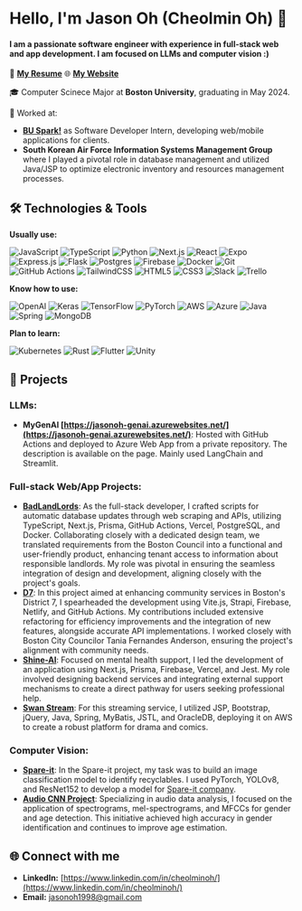 # Hello, I'm Jason Oh (Cheolmin Oh) 👋

#### I am a passionate software engineer with experience in full-stack web and app development. I am focused on LLMs and computer vision :)

📄 [**My Resume**](https://github.com/jasonoh1998/jasonoh1998/blob/main/CheolminOh_Resume.pdf)
🌐 [**My Website**](https://jasonoh.site/)

🎓 Computer Scinece Major at **Boston University**, graduating in May 2024.

💼 Worked at:
- [**BU Spark!**](https://www.bu.edu/spark/) as Software Developer Intern, developing web/mobile applications for clients.
- **South Korean Air Force Information Systems Management Group** where I played a pivotal role in database management and utilized Java/JSP to optimize electronic inventory and resources management processes.

## 🛠 Technologies & Tools


**Usually use:**

  ![JavaScript](https://img.shields.io/badge/javascript-%23323330.svg?style=for-the-badge&logo=javascript&logoColor=%23F7DF1E)
  ![TypeScript](https://img.shields.io/badge/typescript-%23007ACC.svg?style=for-the-badge&logo=typescript&logoColor=white)
  ![Python](https://img.shields.io/badge/python-3670A0?style=for-the-badge&logo=python&logoColor=ffdd54)
  ![Next.js](https://img.shields.io/badge/next.js-000000?style=for-the-badge&logo=nextdotjs&logoColor=white)
  ![React](https://img.shields.io/badge/react-%2320232a.svg?style=for-the-badge&logo=react&logoColor=%2361DAFB)
  ![Expo](https://img.shields.io/badge/Expo-000020?style=for-the-badge&logo=expo&logoColor=white)
  ![Express.js](https://img.shields.io/badge/express.js-%23404d59.svg?style=for-the-badge&logo=express&logoColor=%2361DAFB)
  ![Flask](https://img.shields.io/badge/flask-%23000.svg?style=for-the-badge&logo=flask&logoColor=white)
  ![Postgres](https://img.shields.io/badge/postgres-%23316192.svg?style=for-the-badge&logo=postgresql&logoColor=white)
  ![Firebase](https://img.shields.io/badge/Firebase-039BE5?style=for-the-badge&logo=Firebase&logoColor=white)
  ![Docker](https://img.shields.io/badge/docker-%230db7ed.svg?style=for-the-badge&logo=docker&logoColor=white)
  ![Git](https://img.shields.io/badge/git-%23F05033.svg?style=for-the-badge&logo=git&logoColor=white)
  ![GitHub Actions](https://img.shields.io/badge/github%20actions-%232671E5.svg?style=for-the-badge&logo=githubactions&logoColor=white)
  ![TailwindCSS](https://img.shields.io/badge/tailwindcss-%2338B2AC.svg?style=for-the-badge&logo=tailwindcss&logoColor=white)
  ![HTML5](https://img.shields.io/badge/html5-%23E34F26.svg?style=for-the-badge&logo=html5&logoColor=white)
  ![CSS3](https://img.shields.io/badge/css3-%231572B6.svg?style=for-the-badge&logo=css3&logoColor=white)
  ![Slack](https://img.shields.io/badge/slack-%234A154B.svg?style=for-the-badge&logo=slack&logoColor=white)
  ![Trello](https://img.shields.io/badge/trello-%23026AA7.svg?style=for-the-badge&logo=trello&logoColor=white)
  
**Know how to use:**

  ![OpenAI](https://img.shields.io/badge/OpenAI-%2300A0A0.svg?style=for-the-badge&logo=openai&logoColor=white)
  ![Keras](https://img.shields.io/badge/Keras-D00000?style=for-the-badge&logo=Keras&logoColor=white)
  ![TensorFlow](https://img.shields.io/badge/TensorFlow-%23FF6F00.svg?style=for-the-badge&logo=TensorFlow&logoColor=white)
  ![PyTorch](https://img.shields.io/badge/PyTorch-%23EE4C2C.svg?style=for-the-badge&logo=PyTorch&logoColor=white)
  ![AWS](https://img.shields.io/badge/AWS-%23FF9900.svg?style=for-the-badge&logo=amazon-aws&logoColor=white)
  ![Azure](https://img.shields.io/badge/azure-%230072C6.svg?style=for-the-badge&logo=microsoft-azure&logoColor=white)
  ![Java](https://img.shields.io/badge/java-%23ED8B00.svg?style=for-the-badge&logo=java&logoColor=white)
  ![Spring](https://img.shields.io/badge/spring-%236DB33F.svg?style=for-the-badge&logo=spring&logoColor=white)
  ![MongoDB](https://img.shields.io/badge/MongoDB-%234ea94b.svg?style=for-the-badge&logo=mongodb&logoColor=white)
  
**Plan to learn:** 

  ![Kubernetes](https://img.shields.io/badge/kubernetes-%23326ce5.svg?style=for-the-badge&logo=kubernetes&logoColor=white)
  ![Rust](https://img.shields.io/badge/rust-%23000000.svg?style=for-the-badge&logo=rust&logoColor=white)
  ![Flutter](https://img.shields.io/badge/Flutter-02569B?style=for-the-badge&logo=flutter&logoColor=white)
  ![Unity](https://img.shields.io/badge/unity-%23000000.svg?style=for-the-badge&logo=unity&logoColor=white)

## 🚀 Projects

### LLMs:

- **MyGenAI [https://jasonoh-genai.azurewebsites.net/](https://jasonoh-genai.azurewebsites.net/)**: Hosted with GitHub Actions and deployed to Azure Web App from a private repository. The description is available on the page. Mainly used LangChain and Streamlit.

### Full-stack Web/App Projects:

- **[BadLandLords](https://github.com/BU-Spark/se-bad-landlords/tree/dev)**: As the full-stack developer, I crafted scripts for automatic database updates through web scraping and APIs, utilizing TypeScript, Next.js, Prisma, GitHub Actions, Vercel, PostgreSQL, and Docker. Collaborating closely with a dedicated design team, we translated requirements from the Boston Council into a functional and user-friendly product, enhancing tenant access to information about responsible landlords. My role was pivotal in ensuring the seamless integration of design and development, aligning closely with the project's goals.
- **[D7](https://github.com/BU-Spark/se-d7-dashboard)**: In this project aimed at enhancing community services in Boston's District 7, I spearheaded the development using Vite.js, Strapi, Firebase, Netlify, and GitHub Actions. My contributions included extensive refactoring for efficiency improvements and the integration of new features, alongside accurate API implementations. I worked closely with Boston City Councilor Tania Fernandes Anderson, ensuring the project's alignment with community needs.
- **[Shine-AI](https://github.com/BU-Spark/se-shine-ai)**: Focused on mental health support, I led the development of an application using Next.js, Prisma, Firebase, Vercel, and Jest. My role involved designing backend services and integrating external support mechanisms to create a direct pathway for users seeking professional help.
- **[Swan Stream](https://github.com/jasonoh1998/swan_stream)**: For this streaming service, I utilized JSP, Bootstrap, jQuery, Java, Spring, MyBatis, JSTL, and OracleDB, deploying it on AWS to create a robust platform for drama and comics.

### Computer Vision:

- **[Spare-it](https://github.com/BU-Spark/ml-spare-it-contamination/tree/dev)**: In the Spare-it project, my task was to build an image classification model to identify recyclables. I used PyTorch, YOLOv8, and ResNet152 to develop a model for [Spare-it company](https://www.linkedin.com/company/spareit/).
- **[Audio CNN Project](https://github.com/jasonoh1998/audio-cnn-project)**: Specializing in audio data analysis, I focused on the application of spectrograms, mel-spectrograms, and MFCCs for gender and age detection. This initiative achieved high accuracy in gender identification and continues to improve age estimation.

## 🌐 Connect with me
- **LinkedIn:** [https://www.linkedin.com/in/cheolminoh/](https://www.linkedin.com/in/cheolminoh/)
- **Email:** jasonoh1998@gmail.com

